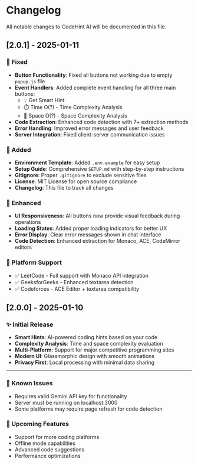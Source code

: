 # Changelog

All notable changes to CodeHint AI will be documented in this file.

## [2.0.1] - 2025-01-11

### 🔧 Fixed
- **Button Functionality**: Fixed all buttons not working due to empty `popup.js` file
- **Event Handlers**: Added complete event handling for all three main buttons:
  - 💡 Get Smart Hint
  - ⏱️ Time O(?) - Time Complexity Analysis  
  - 💾 Space O(?) - Space Complexity Analysis
- **Code Extraction**: Enhanced code detection with 7+ extraction methods
- **Error Handling**: Improved error messages and user feedback
- **Server Integration**: Fixed client-server communication issues

### 🚀 Added
- **Environment Template**: Added `.env.example` for easy setup
- **Setup Guide**: Comprehensive `SETUP.md` with step-by-step instructions
- **Gitignore**: Proper `.gitignore` to exclude sensitive files
- **License**: MIT License for open source compliance
- **Changelog**: This file to track all changes

### 🎨 Enhanced
- **UI Responsiveness**: All buttons now provide visual feedback during operations
- **Loading States**: Added proper loading indicators for better UX
- **Error Display**: Clear error messages shown in chat interface
- **Code Detection**: Enhanced extraction for Monaco, ACE, CodeMirror editors

### 📱 Platform Support
- ✅ LeetCode - Full support with Monaco API integration
- ✅ GeeksforGeeks - Enhanced textarea detection
- ✅ Codeforces - ACE Editor + textarea compatibility

## [2.0.0] - 2025-01-10

### ✨ Initial Release
- **Smart Hints**: AI-powered coding hints based on your code
- **Complexity Analysis**: Time and space complexity evaluation
- **Multi-Platform**: Support for major competitive programming sites
- **Modern UI**: Glassmorphic design with smooth animations
- **Privacy First**: Local processing with minimal data sharing

---

### 🐛 Known Issues
- Requires valid Gemini API key for functionality
- Server must be running on localhost:3000
- Some platforms may require page refresh for code detection

### 🔮 Upcoming Features
- Support for more coding platforms
- Offline mode capabilities
- Advanced code suggestions
- Performance optimizations
